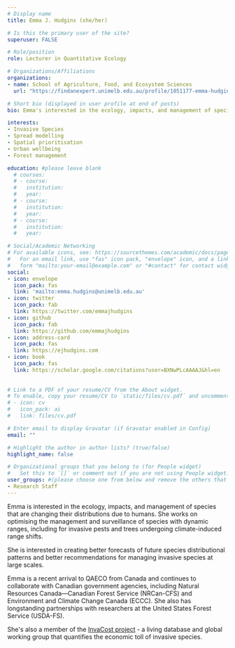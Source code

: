 ```yaml
---
# Display name
title: Emma J. Hudgins (she/her)

# Is this the primary user of the site?
superuser: FALSE

# Role/position
role: Lecturer in Quantitative Ecology

# Organizations/Affiliations
organizations:
- name: School of Agriculture, Food, and Ecosystem Sciences
  url: "https://findanexpert.unimelb.edu.au/profile/1051177-emma-hudgins"

# Short bio (displayed in user profile at end of posts)
bio: Emma's interested in the ecology, impacts, and management of species that are changing their distributions due to humans. She works on the optimisation of management and surveillance for species with dynamic ranges, including for invasive pests and trees undergoing climate-induced range shifts.

interests:
- Invasive Species
- Spread modelling
- Spatial prioritisation
- Urban wellbeing
- Forest management

education: #please leave blank
  # courses:
  # - course:
  #   institution:
  #   year:
  # - course:
  #   institution:
  #   year:
  # - course:
  #   institution:
  #   year:

# Social/Academic Networking
# For available icons, see: https://sourcethemes.com/academic/docs/page-builder/#icons
#   For an email link, use "fas" icon pack, "envelope" icon, and a link in the
#   form "mailto:your-email@example.com" or "#contact" for contact widget.
social:
- icon: envelope
  icon_pack: fas
  link: 'mailto:emma.hudgins@unimelb.edu.au'
- icon: twitter
  icon_pack: fab
  link: https://twitter.com/emmajhudgins
- icon: github
  icon_pack: fab
  link: https://github.com/emmajhudgins
- icon: address-card
  icon_pack: fas
  link: https://ejhudgins.com
- icon: book
  icon_pack: fas
  link: https://scholar.google.com/citations?user=BXNwPLcAAAAJ&hl=en
    
  
# Link to a PDF of your resume/CV from the About widget.
# To enable, copy your resume/CV to `static/files/cv.pdf` and uncomment the lines below.
# - icon: cv
#   icon_pack: ai
#   link: files/cv.pdf

# Enter email to display Gravatar (if Gravatar enabled in Config)
email: ""

# Highlight the author in author lists? (true/false)
highlight_name: false

# Organizational groups that you belong to (for People widget)
#   Set this to `[]` or comment out if you are not using People widget.
user_groups: #(please choose one from below and remove the others that aren't needed)
- Research Staff
---
```



Emma is interested in the ecology, impacts, and management of species that are changing their distributions due to humans. She works on optimising the management and surveillance of species with dynamic ranges, including for invasive pests and trees undergoing climate-induced range shifts.

She is interested in creating better forecasts of future species distributional patterns and better recommendations for managing invasive species at large scales. 

Emma is a recent arrival to QAECO from Canada and continues to collaborate with Canadian government agencies, including Natural Resources Canada—Canadian Forest Service (NRCan-CFS) and Environment and Climate Change Canada (ECCC). She also has longstanding partnerships with researchers at the United States Forest Service (USDA-FS).

She's also a member of the [InvaCost project](https://invacost.fr/en/accueil/) - a living database and global working group that quantifies the economic toll of invasive species.
